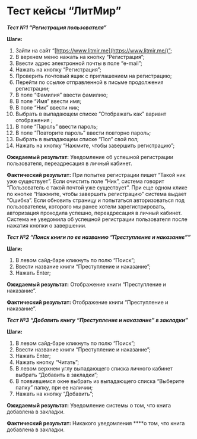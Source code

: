 # Тест кейсы “ЛитМир”

***Тест №1 “Регистрация пользователя”***

**Шаги:**

1. Зайти на сайт “[https://www.litmir.me](https://www.litmir.me/)”;
2. В верхнем меню нажать на кнопку “Регистрация”;
3. Ввести адрес электронной почты в поле “e-mail”;
4. Нажать на кнопку “Регистрация”;
5. Проверить почтовый ящик с приглашением на регистрацию;
6. Перейти по ссылке отправленной в письме продолжения регистрации;
7. В поле “Фамилия” ввести фамилию;
8. В поле “Имя” ввести имя;
9. В поле “Ник” ввести ник;
10. Выбрать в выпадающем списке “Отображать как” вариант отображения ;
11. В поле “Пароль” ввести пароль;
12. В поле “Повторите пароль” ввести повторно пароль;
13. Выбрать в выпадающем списке “Пол” свой пол;
14. Нажать на кнопку “Нажмите, чтобы завершить регистрацию”;

**Ожидаемый результат:** Уведомление об успешной регистрации пользователя, переадресация в личный кабинет.

**Фактический результат:** При попытке регистрации пишет “Такой ник уже существует”. Если очистить поле “Ник”, система говорит “Пользователь с такой почтой уже существует”. При еще одном клике по кнопке “Нажмите, чтобы завершить регистрацию” система выдает “Ошибка”. Если обновить страницу и попытаться авторизоваться под пользователем, которого мы ранее хотели зарегистрировать, авторизация проходила успешно, переадресация в личный кабинет. Система не уведомила об успешной регистрации пользователя после нажатия кнопки о завершении.

***Тест №2 “Поиск книги по ее названию “Преступление и наказание””***

**Шаги:**

1. В левом сайд-баре кликнуть по полю “Поиск”;
2. Ввести название книги “Преступление и наказание”;
3. Нажать Enter;

**Ожидаемый результат:** Отображение книги “Преступление и наказание”.

**Фактический результат:** Отображение книги “Преступление и наказание”.

***Тест №3 “Добавить книгу “Преступление и наказание” в закладки”***

**Шаги:**

1. В левом сайд-баре кликнуть по полю “Поиск”;
2. Ввести название книги “Преступление и наказание”;
3. Нажать Enter;
4. Нажать кнопку “Читать”;
5. В левом верхнем углу выпадающего списка личного кабинет выбрать “Добавить в закладки”;
6. В появившемся окне выбрать из выпадающего списка “Выберите папку” папку, при ее наличии;
7. Нажать на кнопку “Добавить”;

**Ожидаемый результат:** Уведомление системы о том, что книга добавлена в закладки.

**Фактический результат:** Никакого уведомления ****о том, что книга добавлена в закладки.